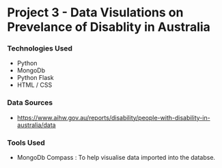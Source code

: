 # Project 3 - Data Visulations on Prevelance of Disablity in Australia

### Technologies Used

- Python
- MongoDb
- Python Flask
- HTML / CSS

### Data Sources

- https://www.aihw.gov.au/reports/disability/people-with-disability-in-australia/data

### Tools Used

- MongoDb Compass : To help visualise data imported into the databse.
